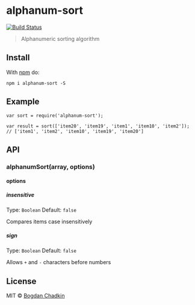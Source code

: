 <h1 id="alphanum-sort">alphanum-sort</h1>

<p><a href="https://travis-ci.org/TrySound/alphanum-sort"><img src="https://travis-ci.org/TrySound/alphanum-sort.svg?branch=master" alt="Build Status" /></a></p>

<blockquote>
  <p>Alphanumeric sorting algorithm</p>
</blockquote>

<h2 id="install">Install</h2>

<p>With <a href="https://npmjs.org/package/alphanum-sort">npm</a> do:</p>

<pre><code>npm i alphanum-sort -S
</code></pre>

<h2 id="example">Example</h2>

<pre><code class="js">var sort = require('alphanum-sort');

var result = sort(['item20', 'item19', 'item1', 'item10', 'item2']);
// ['item1', 'item2', 'item10', 'item19', 'item20']
</code></pre>

<h2 id="api">API</h2>

<h3 id="alphanumsortarray%2C-options">alphanumSort(array, options)</h3>

<h4 id="options">options</h4>

<h5 id="insensitive">insensitive</h5>

<p>Type: <code>Boolean</code>
Default: <code>false</code></p>

<p>Compares items case insensitively</p>

<h5 id="sign">sign</h5>

<p>Type: <code>Boolean</code>
Default: <code>false</code></p>

<p>Allows <code>+</code> and <code>-</code> characters before numbers</p>

<h2 id="license">License</h2>

<p>MIT © <a href="https://github.com/trysound">Bogdan Chadkin</a></p>
